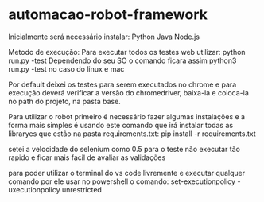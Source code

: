 # automacao-robot-framework

Inicialmente será necessário instalar:
Python
Java
Node.js

Metodo de execução:
Para executar todos os testes web utilizar:
python run.py -test
Dependendo do seu SO o comando ficara assim python3 run.py -test no caso do linux e mac

Por default deixei os testes para serem executados no chrome e para execução deverá verificar a versão do chromedriver, baixa-la e coloca-la no path do projeto, na pasta base.

Para utilizar o robot primeiro é necessário fazer algumas instalações e a forma mais simples é usando este comando que irá instalar todas as libraryes que estão na pasta requirements.txt:
pip install -r requirements.txt

setei a velocidade do selenium como 0.5 para o teste não executar tão rapido e ficar mais facil de avaliar as validações

para poder utilizar o terminal do vs code livremente e executar qualquer comando por ele usar no powershell o comando:
set-executionpolicy -uxecutionpolicy unrestricted 
